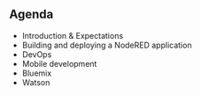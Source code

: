 ##  Agenda


- Introduction &amp; Expectations
- Building and deploying a NodeRED application
- DevOps
- Mobile development
- Bluemix
- Watson
